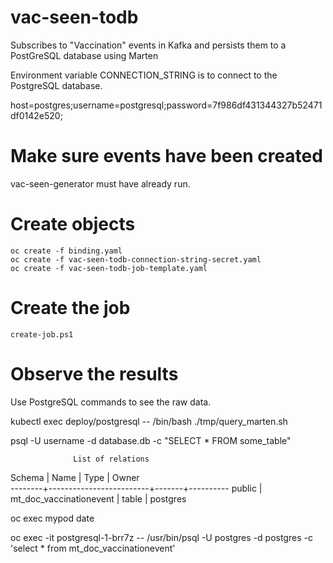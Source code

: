 # vac-seen-todb
Subscribes to "Vaccination" events in Kafka and persists them to a PostGreSQL database using Marten

Environment variable CONNECTION_STRING is to connect to the PostgreSQL database.

host=postgres;username=postgresql;password=7f986df431344327b52471df0142e520;

# Make sure events have been created
vac-seen-generator must have already run.

# Create objects
`oc create -f binding.yaml`  
`oc create -f vac-seen-todb-connection-string-secret.yaml`  
`oc create -f vac-seen-todb-job-template.yaml`  

# Create the job 
`create-job.ps1`  

# Observe the results
Use PostgreSQL commands to see the raw data.

kubectl exec deploy/postgresql -- /bin/bash ./tmp/query_marten.sh

psql -U username -d database.db -c "SELECT * FROM some_table"

                  List of relations
 Schema |          Name           | Type  |  Owner   
--------+-------------------------+-------+----------
 public | mt_doc_vaccinationevent | table | postgres

 oc exec mypod date

 oc exec -it postgresql-1-brr7z -- /usr/bin/psql -U postgres -d postgres -c 'select * from mt_doc_vaccinationevent'